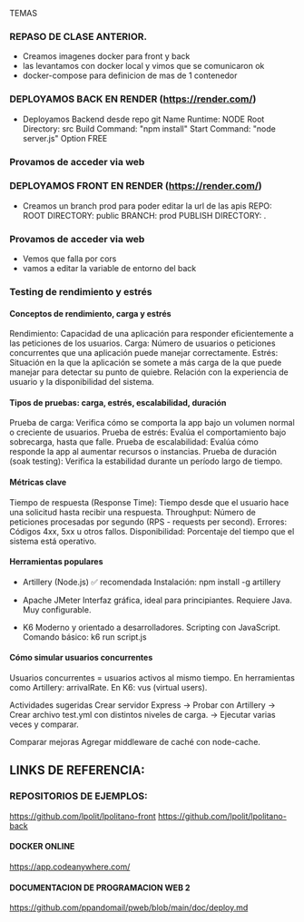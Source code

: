TEMAS

### REPASO DE CLASE ANTERIOR.
- Creamos imagenes docker para front y back
- las levantamos con docker local y vimos que se comunicaron ok
- docker-compose para definicion de mas de 1 contenedor


### DEPLOYAMOS BACK EN RENDER (https://render.com/)
- Deployamos Backend desde repo git
Name
Runtime: NODE
Root Directory: src
Build Command: "npm install"
Start Command: "node server.js"
Option FREE


### Provamos de acceder via web 

### DEPLOYAMOS FRONT EN RENDER (https://render.com/)
- Creamos un branch prod para poder editar la url de las apis
REPO:
ROOT DIRECTORY: public
BRANCH: prod
PUBLISH DIRECTORY: .

### Provamos de acceder via web 
- Vemos que falla por cors
- vamos a editar la variable de entorno  del back 

### Testing de rendimiento y estrés

#### Conceptos de rendimiento, carga y estrés
Rendimiento: Capacidad de una aplicación para responder eficientemente a las peticiones de los usuarios.
Carga: Número de usuarios o peticiones concurrentes que una aplicación puede manejar correctamente.
Estrés: Situación en la que la aplicación se somete a más carga de la que puede manejar para detectar su punto de quiebre.
Relación con la experiencia de usuario y la disponibilidad del sistema.


#### Tipos de pruebas: carga, estrés, escalabilidad, duración
Prueba de carga: Verifica cómo se comporta la app bajo un volumen normal o creciente de usuarios.
Prueba de estrés: Evalúa el comportamiento bajo sobrecarga, hasta que falle.
Prueba de escalabilidad: Evalúa cómo responde la app al aumentar recursos o instancias.
Prueba de duración (soak testing): Verifica la estabilidad durante un período largo de tiempo.


#### Métricas clave

Tiempo de respuesta (Response Time): Tiempo desde que el usuario hace una solicitud hasta recibir una respuesta.
Throughput: Número de peticiones procesadas por segundo (RPS - requests per second).
Errores: Códigos 4xx, 5xx u otros fallos.
Disponibilidad: Porcentaje del tiempo que el sistema está operativo.

#### Herramientas populares
- Artillery (Node.js) ✅ recomendada
	Instalación: npm install -g artillery

- Apache JMeter
	Interfaz gráfica, ideal para principiantes.
	Requiere Java.
	Muy configurable.
- K6
	Moderno y orientado a desarrolladores.
	Scripting con JavaScript.
	Comando básico: k6 run script.js

#### Cómo simular usuarios concurrentes
Usuarios concurrentes = usuarios activos al mismo tiempo.
En herramientas como Artillery: arrivalRate.
En K6: vus (virtual users).


Actividades sugeridas
Crear servidor Express -> Probar con Artillery -> Crear archivo test.yml con distintos niveles de carga. -> Ejecutar varias veces y comparar.

Comparar mejoras
Agregar middleware de caché con node-cache.



## LINKS DE REFERENCIA:

### REPOSITORIOS DE EJEMPLOS:
https://github.com/lpolit/lpolitano-front
https://github.com/lpolit/lpolitano-back

#### DOCKER ONLINE
https://app.codeanywhere.com/

#### DOCUMENTACION DE PROGRAMACION WEB 2
https://github.com/ppandomail/pweb/blob/main/doc/deploy.md